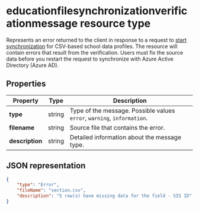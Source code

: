 # educationfilesynchronizationverificationmessage resource type

Represents an error returned to the client in response to a request to [start synchronization](../api/educationsynchronizationprofile_start.md) for CSV-based school data profiles. The resource will contain errors that result from the verification. Users must fix the source data before you restart the request to synchronize with Azure Active Directory (Azure AD).

## Properties

| Property | Type | Description |
|-|-|-|
| **type** | string | Type of the message. Possible values `error`, `warning`, `information`. | 
| **filename** | string | Source file that contains the error. |
| **description** | string | Detailed information about the message type. |

## JSON representation

```json
{
    "type": "Error",
    "fileName": "section.csv",
    "description": "5 row(s) have missing data for the field - SIS ID"
}
```